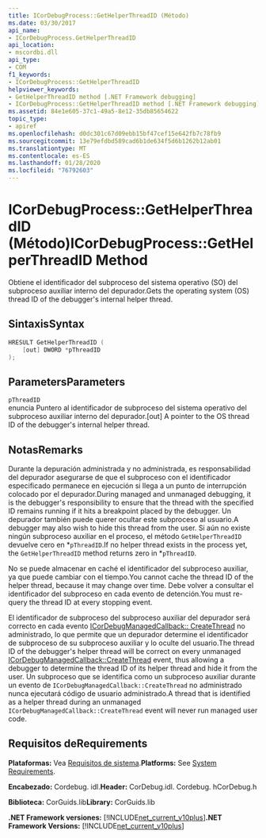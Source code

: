 ```yaml
---
title: ICorDebugProcess::GetHelperThreadID (Método)
ms.date: 03/30/2017
api_name:
- ICorDebugProcess.GetHelperThreadID
api_location:
- mscordbi.dll
api_type:
- COM
f1_keywords:
- ICorDebugProcess::GetHelperThreadID
helpviewer_keywords:
- GetHelperThreadID method [.NET Framework debugging]
- ICorDebugProcess::GetHelperThreadID method [.NET Framework debugging]
ms.assetid: 84e1e605-37c1-49a5-8e12-35db85654622
topic_type:
- apiref
ms.openlocfilehash: d0dc301c67d09ebb15bf47cef15e642fb7c78fb9
ms.sourcegitcommit: 13e79efdbd589cad6b1de634f5d6b1262b12ab01
ms.translationtype: MT
ms.contentlocale: es-ES
ms.lasthandoff: 01/28/2020
ms.locfileid: "76792603"
---
```

# <a name="icordebugprocessgethelperthreadid-method"></a><span data-ttu-id="cc183-102">ICorDebugProcess::GetHelperThreadID (Método)</span><span class="sxs-lookup"><span data-stu-id="cc183-102">ICorDebugProcess::GetHelperThreadID Method</span></span>
<span data-ttu-id="cc183-103">Obtiene el identificador del subproceso del sistema operativo (SO) del subproceso auxiliar interno del depurador.</span><span class="sxs-lookup"><span data-stu-id="cc183-103">Gets the operating system (OS) thread ID of the debugger's internal helper thread.</span></span>  
  
## <a name="syntax"></a><span data-ttu-id="cc183-104">Sintaxis</span><span class="sxs-lookup"><span data-stu-id="cc183-104">Syntax</span></span>  
  
```cpp  
HRESULT GetHelperThreadID (  
    [out] DWORD *pThreadID  
);  
```  
  
## <a name="parameters"></a><span data-ttu-id="cc183-105">Parameters</span><span class="sxs-lookup"><span data-stu-id="cc183-105">Parameters</span></span>  
 `pThreadID`  
 <span data-ttu-id="cc183-106">enuncia Puntero al identificador de subproceso del sistema operativo del subproceso auxiliar interno del depurador.</span><span class="sxs-lookup"><span data-stu-id="cc183-106">[out] A pointer to the OS thread ID of the debugger's internal helper thread.</span></span>  
  
## <a name="remarks"></a><span data-ttu-id="cc183-107">Notas</span><span class="sxs-lookup"><span data-stu-id="cc183-107">Remarks</span></span>  
 <span data-ttu-id="cc183-108">Durante la depuración administrada y no administrada, es responsabilidad del depurador asegurarse de que el subproceso con el identificador especificado permanece en ejecución si llega a un punto de interrupción colocado por el depurador.</span><span class="sxs-lookup"><span data-stu-id="cc183-108">During managed and unmanaged debugging, it is the debugger's responsibility to ensure that the thread with the specified ID remains running if it hits a breakpoint placed by the debugger.</span></span> <span data-ttu-id="cc183-109">Un depurador también puede querer ocultar este subproceso al usuario.</span><span class="sxs-lookup"><span data-stu-id="cc183-109">A debugger may also wish to hide this thread from the user.</span></span> <span data-ttu-id="cc183-110">Si aún no existe ningún subproceso auxiliar en el proceso, el método `GetHelperThreadID` devuelve cero en \*`pThreadID`.</span><span class="sxs-lookup"><span data-stu-id="cc183-110">If no helper thread exists in the process yet, the `GetHelperThreadID` method returns zero in \*`pThreadID`.</span></span>  
  
 <span data-ttu-id="cc183-111">No se puede almacenar en caché el identificador del subproceso auxiliar, ya que puede cambiar con el tiempo.</span><span class="sxs-lookup"><span data-stu-id="cc183-111">You cannot cache the thread ID of the helper thread, because it may change over time.</span></span> <span data-ttu-id="cc183-112">Debe volver a consultar el identificador del subproceso en cada evento de detención.</span><span class="sxs-lookup"><span data-stu-id="cc183-112">You must re-query the thread ID at every stopping event.</span></span>  
  
 <span data-ttu-id="cc183-113">El identificador de subproceso del subproceso auxiliar del depurador será correcto en cada evento [ICorDebugManagedCallback:: CreateThread](icordebugmanagedcallback-createthread-method.md) no administrado, lo que permite que un depurador determine el identificador de subproceso de su subproceso auxiliar y lo oculte del usuario.</span><span class="sxs-lookup"><span data-stu-id="cc183-113">The thread ID of the debugger's helper thread will be correct on every unmanaged [ICorDebugManagedCallback::CreateThread](icordebugmanagedcallback-createthread-method.md) event, thus allowing a debugger to determine the thread ID of its helper thread and hide it from the user.</span></span> <span data-ttu-id="cc183-114">Un subproceso que se identifica como un subproceso auxiliar durante un evento de `ICorDebugManagedCallback::CreateThread` no administrado nunca ejecutará código de usuario administrado.</span><span class="sxs-lookup"><span data-stu-id="cc183-114">A thread that is identified as a helper thread during an unmanaged `ICorDebugManagedCallback::CreateThread` event will never run managed user code.</span></span>  
  
## <a name="requirements"></a><span data-ttu-id="cc183-115">Requisitos de</span><span class="sxs-lookup"><span data-stu-id="cc183-115">Requirements</span></span>  
 <span data-ttu-id="cc183-116">**Plataformas:** Vea [Requisitos de sistema](../../../../docs/framework/get-started/system-requirements.md).</span><span class="sxs-lookup"><span data-stu-id="cc183-116">**Platforms:** See [System Requirements](../../../../docs/framework/get-started/system-requirements.md).</span></span>  
  
 <span data-ttu-id="cc183-117">**Encabezado:** Cordebug. idl.</span><span class="sxs-lookup"><span data-stu-id="cc183-117">**Header:** CorDebug.idl.</span></span> <span data-ttu-id="cc183-118">Cordebug. h</span><span class="sxs-lookup"><span data-stu-id="cc183-118">CorDebug.h</span></span>  
  
 <span data-ttu-id="cc183-119">**Biblioteca:** CorGuids.lib</span><span class="sxs-lookup"><span data-stu-id="cc183-119">**Library:** CorGuids.lib</span></span>  
  
 <span data-ttu-id="cc183-120">**.NET Framework versiones:** [!INCLUDE[net_current_v10plus](../../../../includes/net-current-v10plus-md.md)]</span><span class="sxs-lookup"><span data-stu-id="cc183-120">**.NET Framework Versions:** [!INCLUDE[net_current_v10plus](../../../../includes/net-current-v10plus-md.md)]</span></span>
